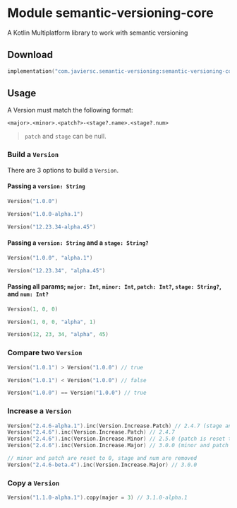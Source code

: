 # Module semantic-versioning-core

A Kotlin Multiplatform library to work with semantic versioning

## Download

```kotlin
implementation("com.javiersc.semantic-versioning:semantic-versioning-core:$version")
```

## Usage

A Version must match the following format:

```
<major>.<minor>.<patch?>-<stage?.name>.<stage?.num>
```

> `patch` and `stage` can be null.

### Build a `Version`

There are 3 options to build a `Version`.

#### Passing a `version: String`

```kotlin
Version("1.0.0")

Version("1.0.0-alpha.1")

Version("12.23.34-alpha.45")
``` 

#### Passing a `version: String` and a `stage: String?`

```kotlin
Version("1.0.0", "alpha.1")

Version("12.23.34", "alpha.45")
``` 

#### Passing all params; `major: Int`, `minor: Int`, `patch: Int?`, `stage: String?`, and `num: Int?`

```kotlin
Version(1, 0, 0)

Version(1, 0, 0, "alpha", 1)

Version(12, 23, 34, "alpha", 45)
```

### Compare two `Version`

```kotlin
Version("1.0.1") > Version("1.0.0") // true 

Version("1.0.1") < Version("1.0.0") // false

Version("1.0.0") == Version("1.0.0") // true
```

### Increase a `Version`

```kotlin
Version("2.4.6-alpha.1").inc(Version.Increase.Patch) // 2.4.7 (stage and num are removed)
Version("2.4.6").inc(Version.Increase.Patch) // 2.4.7
Version("2.4.6").inc(Version.Increase.Minor) // 2.5.0 (patch is reset to 0)
Version("2.4.6").inc(Version.Increase.Major) // 3.0.0 (minor and patch are reset to 0)

// minor and patch are reset to 0, stage and num are removed
Version("2.4.6-beta.4").inc(Version.Increase.Major) // 3.0.0
```

### Copy a `Version`

```kotlin
Version("1.1.0-alpha.1").copy(major = 3) // 3.1.0-alpha.1
```
